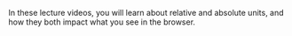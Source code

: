 In these lecture videos, you will learn about relative and absolute units, and how they both impact what you see in the browser.
